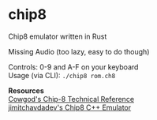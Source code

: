 # chip8
Chip8 emulator written in Rust

Missing Audio (too lazy, easy to do though)<br/>

Controls: 0-9 and A-F on your keyboard<br/>
Usage (via CLI): `./chip8 rom.ch8`

**Resources**<br/>
[Cowgod's Chip-8 Technical Reference](http://devernay.free.fr/hacks/chip8/C8TECH10.HTM)<br/>
[jimitchavdadev's Chip8 C++ Emulator](https://github.com/jimitchavdadev/chip8-emulator-cpp)
